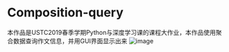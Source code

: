 # Composition-query
本作品是USTC2019春季学期Python与深度学习课的课程大作业，本作品使用聚合数据查询作文信息，并用GUI界面显示出来
![image](https://github.com/Tangpearl/Composition-query/blob/master/python%E5%B0%8F%E8%A7%86%E9%A2%91_Moment.jpg)
